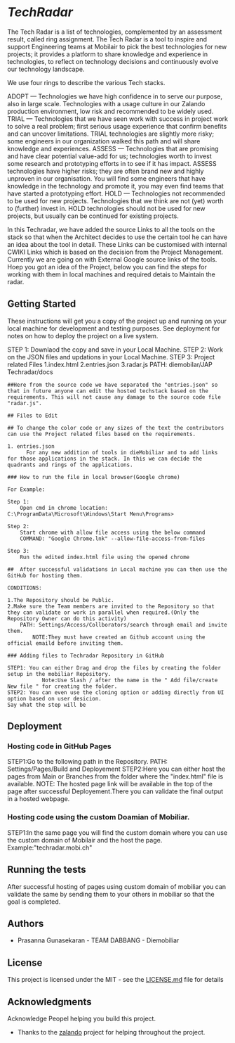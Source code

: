 # _TechRadar_

The Tech Radar is a list of technologies, complemented by an assessment result, called ring assignment. 
The Tech Radar is a tool to inspire and support Engineering teams at Mobilair to pick the best technologies for new projects; it provides a platform to share knowledge and experience in technologies, to reflect on technology decisions and continuously evolve our technology landscape.

We use four rings to describe the various Tech stacks.

ADOPT — Technologies we have high confidence in to serve our purpose, also in large scale. Technologies with a usage culture in our Zalando production environment, low risk and recommended to be widely used.
TRIAL — Technologies that we have seen work with success in project work to solve a real problem; first serious usage experience that confirm benefits and can uncover limitations. TRIAL technologies are slightly more risky; some engineers in our organization walked this path and will share knowledge and experiences.
ASSESS — Technologies that are promising and have clear potential value-add for us; technologies worth to invest some research and prototyping efforts in to see if it has impact. ASSESS technologies have higher risks; they are often brand new and highly unproven in our organisation. You will find some engineers that have knowledge in the technology and promote it, you may even find teams that have started a prototyping effort.
HOLD — Technologies not recommended to be used for new projects. Technologies that we think are not (yet) worth to (further) invest in. HOLD technologies should not be used for new projects, but usually can be continued for existing projects.

In this Techradar, we have added the source Links to all the tools on the stack so that when the Architect decides to use the certain tool he can have an idea about the tool in detail. These Links can be customised with internal CWIKI Links which is based on the decision from the Project Management. Currently we are going on with External Google source links of the tools. Hoep you got an idea of the Project, below you can find the steps for working with them in local machines and required detais to Maintain the radar.



## Getting Started

These instructions will get you a copy of the project up and running on your local machine for development and testing purposes. See deployment for notes on how to deploy the project on a live system.

STEP 1: Downlaod the copy and save in your Local Machine.
STEP 2: Work on the JSON files and updations in your Local Machine.
STEP 3: Project related Files 
        1.index.html
        2.entries.json
        3.radar.js
PATH: diemobilar/JAP Techradar/docs

```
##Here from the source code we have separated the "entries.json" so that in future anyone can edit the hosted techstack based on the requirements. This will not cause any damage to the source code file "radar.js".

## Files to Edit 

## To change the color code or any sizes of the text the contributors can use the Project related files based on the requirements.

1. entries.json
      For any new addition of tools in dieMobiliar and to add links for those applications in the stack. In this we can decide the quadrants and rings of the applications.

### How to run the file in local browser(Google chrome)

For Example:

Step 1:
	Open cmd in chrome location:
C:\ProgramData\Microsoft\Windows\Start Menu\Programs>

Step 2:
	Start chrome with allow file access using the below command
    COMMAND: "Google Chrome.lnk" --allow-file-access-from-files

Step 3:
	Run the edited index.html file using the opened chrome

##  After successful validations in Local machine you can then use the GitHub for hosting them. 

CONDITIONS:

1.The Repository should be Public.
2.Make sure the Team members are invited to the Repository so that they can validate or work in parallel when required.(Only the Repository Owner can do this activity)
    PATH: Settings/Access/Collborators/search through email and invite them.
        NOTE:They must have created an Github account using the official emaild before inviting them.

### Adding files to Techradar Repository in GitHub

STEP1: You can either Drag and drop the files by creating the folder setup in the mobiliar Repository.
           Note:Use Slash / after the name in the " Add file/create New file " for creating the folder.
STEP2: You can even use the cloning option or adding directly from UI option based on user desicion.
Say what the step will be

```
## Deployment
### Hosting code in GitHub Pages

STEP1:Go to the following path in the Repository.
    PATH: Settings/Pages/Build and Deployement
STEP2:Here you can either host the pages from Main or Branches from the folder where the "index.html" file is available.
    NOTE: The hosted page link will be available in the top of the page after successful Deployement.There you can validate the final output in a hosted webpage.

### Hosting code using the custom Doamian of Mobiliar.

STEP1:In the same page you will find the custom domain where you can use the custom domain of Mobilair and the host the page.
        Example:"techradar.mobi.ch"

## Running the tests

After successful hosting of pages using custom domain of mobiliar you can validate the same by sending them to your others in mobiliar so that the goal is completed.

## Authors

* Prasanna Gunasekaran - TEAM DABBANG - Diemobiliar 

## License

This project is licensed under the MIT - see the [LICENSE.md](LICENSE.md) file for details

## Acknowledgments
Acknowledge Peopel helping you build this project.
* Thanks to the [zalando](https://github.com/zalando) project for helping throughout the project.


